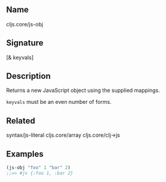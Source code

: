 ## Name
cljs.core/js-obj

## Signature
[& keyvals]

## Description

Returns a new JavaScript object using the supplied mappings.

`keyvals` must be an even number of forms.

## Related
syntax/js-literal
cljs.core/array
cljs.core/clj->js

## Examples

```clj
(js-obj "foo" 1 "bar" 2)
;;=> #js {:foo 1, :bar 2}
```
